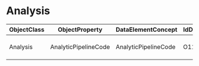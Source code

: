 # Analysis

| ObjectClass | ObjectProperty | DataElementConcept | IdDataElementConcept | ConceptualDomain | DataElementConceptDefFR | DataElementConceptDefEN |
| ----------- | -------------- | ------------------ | -------------------- | ---------------- | ----------------------- | ----------------------- |
| Analysis | AnalyticPipelineCode | AnalyticPipelineCode | O11 |  |  | Identifier of the pipeline used into the analysis (unique in the center) |
